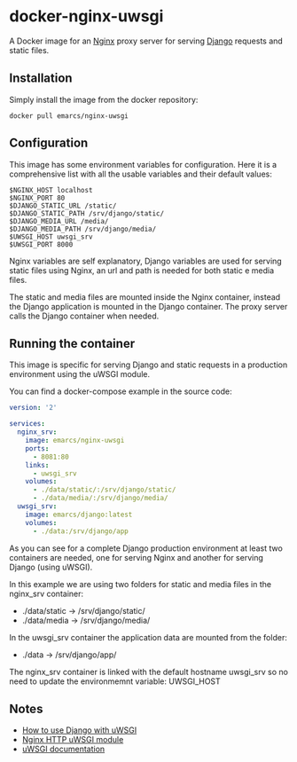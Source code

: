 # docker-nginx-uwsgi

A Docker image for an [Nginx](http://nginx.org/en/) proxy server
for serving [Django](https://www.djangoproject.com/) requests
and static files.

## Installation

Simply install the image from the docker repository:

```shell
docker pull emarcs/nginx-uwsgi
```

## Configuration

This image has some environment variables for configuration.
Here it is a comprehensive list with all the usable variables
and their default values:

```shell
$NGINX_HOST localhost
$NGINX_PORT 80
$DJANGO_STATIC_URL /static/
$DJANGO_STATIC_PATH /srv/django/static/
$DJANGO_MEDIA_URL /media/
$DJANGO_MEDIA_PATH /srv/django/media/
$UWSGI_HOST uwsgi_srv
$UWSGI_PORT 8000
```

Nginx variables are self explanatory, Django variables are used
for serving static files using Nginx, an url and path is needed
for both static e media files.

The static and media files are mounted inside the Nginx container,
instead the Django application is mounted in the Django container.
The proxy server calls the Django container when needed.

## Running the container

This image is specific for serving Django and static requests
in a production environment using the uWSGI module.

You can find a docker-compose example in the source code:

```yml
version: '2'

services:
  nginx_srv:
    image: emarcs/nginx-uwsgi
    ports:
      - 8081:80
    links:
      - uwsgi_srv
    volumes:
      - ./data/static/:/srv/django/static/
      - ./data/media/:/srv/django/media/
  uwsgi_srv:
    image: emarcs/django:latest
    volumes:
      - ./data:/srv/django/app
```

As you can see for a complete Django production environment
at least two containers are needed, one for serving Nginx and
another for serving Django (using uWSGI).

In this example we are using two folders for static and media files
in the nginx_srv container:

*   ./data/static -> /srv/django/static/
*   ./data/media -> /srv/django/media/

In the uwsgi_srv container the application data are mounted from the folder:

*   ./data -> /srv/django/app/

The nginx_srv container is linked with the default hostname
uwsgi_srv so no need to update the environmemnt variable: UWSGI_HOST

## Notes

*   [How to use Django with uWSGI](https://docs.djangoproject.com/en/1.9/howto/deployment/wsgi/uwsgi/)
*   [Nginx HTTP uWSGI module](http://nginx.org/en/docs/http/ngx_http_uwsgi_module.html)
*   [uWSGI documentation](https://uwsgi-docs.readthedocs.org/en/latest/)
